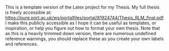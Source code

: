 This is a template version of the Latex project for my Thesis.
My full thesis is freely accessible at: https://pure.port.ac.uk/ws/portalfiles/portal/81924744/Thesis_RLM_final.pdf
I make this publicly accessible as I hope it can be useful as templates, or inspiration, or help you figure out how to format your own thesis.
Note that as this is a heavily trimmed down version, there are numerous undefined reference warnings, you should replace these as you create your own labels and references.
